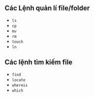 ## Các Lệnh quản lí file/folder

 - ``ls``
 - ``cp``
 - ``mv``
 - ``rm``
 - ``touch``
 - ``ln``

## Các lệnh tìm kiếm file

 - ``find``
 - ``locate``
 - ``whereis``
 - ``which``

